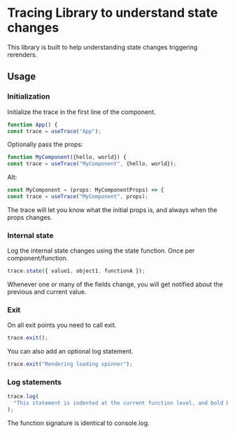 # Tracing Library to understand state changes

This library is built to help understanding state changes triggering rerenders.

## Usage

### Initialization

Initialize the trace in the first line of the component.

```typescript
function App() {
const trace = useTrace("App");
```

Optionally pass the props:

```typescript
function MyComponent({hello, world}) {
const trace = useTrace("MyComponent", {hello, world});
```

Alt:

```typescript
const MyComponent = (props: MyComponentProps) => {
const trace = useTrace("MyComponent", props);
```

The trace will let you know what the initial props is, and always when the props changes.

### Internal state

Log the internal state changes using the state function. Once per component/function.

```typescript
trace.state({ value1, object1, functionA });
```

Whenever one or many of the fields change, you will get notified about the previous and current value.

### Exit

On all exit points you need to call exit.

```typescript
trace.exit();
```

You can also add an optional log statement.

```typescript
trace.exit("Rendering loading spinner");
```

### Log statements

```typescript
trace.log(
  "This statement is indented at the current function level, and bold by default"
);
```

The function signature is identical to console.log.

